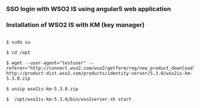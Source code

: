 ### SSO login with WSO2 IS using angular5 web application 


### Installation of WSO2 IS with KM (key manager)

```

$ sudo su

$ cd /opt

$ wget --user-agent="testuser" --referer="http://connect.wso2.com/wso2/getform/reg/new_product_download"  http://product-dist.wso2.com/products/identity-server/5.3.0/wso2is-km-5.3.0.zip

$ unzip wso2is-km-5.3.0.zip

$  /opt/wso2is-km-5.3.0/bin/wso2server.sh start
```
